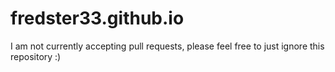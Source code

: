 # fredster33.github.io

I am not currently accepting pull requests, please feel free to just ignore this repository :)
